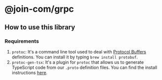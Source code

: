 # @join-com/grpc

## How to use this library

### Requirements

1. `protoc`: It's a command line tool used to deal with
   [Protocol Buffers](https://developers.google.com/protocol-buffers) definitions. You can install it by typing
   `brew install protobuf`.
2. `protoc-gen-tsx`: It's a plugin for `protoc` that allows us to generate TypeScript code from our `.proto` definition
   files. You can find the install instructions [here](https://github.com/join-com/protoc-gen-ts/).
